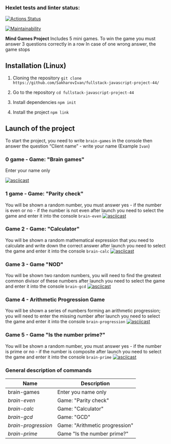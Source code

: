 ### Hexlet tests and linter status:

[![Actions Status](https://github.com/SakharovIvan/fullstack-javascript-project-44/actions/workflows/hexlet-check.yml/badge.svg)](https://github.com/SakharovIvan/fullstack-javascript-project-44/actions)

[![Maintainability](https://api.codeclimate.com/v1/badges/2500eb746d4097217e83/maintainability)](https://codeclimate.com/github/SakharovIvan/fullstack-javascript-project-44/maintainability)

**Mind Games Project**
Includes 5 mini games.
To win the game you must answer 3 questions correctly in a row
In case of one wrong answer, the game stops

<!--Installation-->

## Installation (Linux)

1. Cloning the repository
   `git clone https://github.com/SakharovIvan/fullstack-javascript-project-44/`

2. Go to the repository
   `cd fullstack-javascript-project-44`

3. Install dependencies
   `npm init`

4. Install the project
   `npm link`

## Launch of the project

To start the project, you need to write `brain-games` in the console
then answer the question “Client name” - write your name (Example `Ivan`)

### 0 game - Game: "Brain games"

Enter your name only

[![asciicast](https://asciinema.org/a/9R6GD0ThViKMylJlzfsiuFjYj.svg)](https://asciinema.org/a/9R6GD0ThViKMylJlzfsiuFjYj)

### 1 game - Game: "Parity check"

You will be shown a random number, you must answer yes - if the number is even or no - if the number is not even
after launch you need to select the game and enter it into the console
`brain-even`
[![asciicast](https://asciinema.org/a/J4aFJzBpslBfnNYhgjFxK3N9b.svg)](https://asciinema.org/a/J4aFJzBpslBfnNYhgjFxK3N9b)

### Game 2 - Game: "Calculator"

You will be shown a random mathematical expression that you need to calculate and write down the correct answer
after launch you need to select the game and enter it into the console
`brain-calc`
[![asciicast](https://asciinema.org/a/FcgGJyPS7HawGYyvzVRsO7eG0.svg)](https://asciinema.org/a/FcgGJyPS7HawGYyvzVRsO7eG0)

### Game 3 - Game "NOD"

You will be shown two random numbers, you will need to find the greatest common divisor of these numbers
after launch you need to select the game and enter it into the console
`brain-gcd`
[![asciicast](https://asciinema.org/a/C4Mux1fBp34U3B89JB0CcOdpp.svg)](https://asciinema.org/a/C4Mux1fBp34U3B89JB0CcOdpp)

### Game 4 - Arithmetic Progression Game

You will be shown a series of numbers forming an arithmetic progression; you will need to enter the missing number
after launch you need to select the game and enter it into the console
`brain-progression`
[![asciicast](https://asciinema.org/a/GZcncjt7qK0VsqtPuE6rmSSEP.svg)](https://asciinema.org/a/GZcncjt7qK0VsqtPuE6rmSSEP)

### Game 5 - Game "Is the number prime?"

You will be shown a random number, you must answer yes - if the number is prime or no - if the number is composite
after launch you need to select the game and enter it into the console
`brain-prime`
[![asciicast](https://asciinema.org/a/Hz20jfLAFaUv5QgArlqmzDfov.svg)](https://asciinema.org/a/Hz20jfLAFaUv5QgArlqmzDfov)

### General description of commands

| Name                | Description                    |
| ------------------- | ------------------------------ |
| brain-games         | Enter you name only            |
| _brain-even_        | Game: "Parity check"           |
| _brain-calc_        | Game: "Calculator"             |
| _brain-gcd_         | Game: "GCD"                    |
| _brain-progression_ | Game: "Arithmetic progression" |
| _brain-prime_       | Game "Is the number prime?"    |
